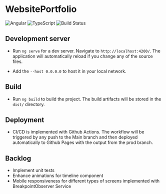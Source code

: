 # WebsitePortfolio
![Angular](https://img.shields.io/badge/angular-18.3.1-%23DD0031.svg?style=for-the-badge&logo=angular&logoColor=white)
![TypeScript](https://img.shields.io/badge/typescript-5.5.2-%23007ACC.svg?style=for-the-badge&logo=typescript&logoColor=white)
![Build Status](https://github.com/juanE98/website-portfolio/actions/workflows/main.yaml/badge.svg)

## Development server

- Run `ng serve` for a dev server. Navigate to `http://localhost:4200/`. The application will automatically reload if you change any of the source files.

- Add the `--host 0.0.0.0` to host it in your local network.


## Build

- Run `ng build` to build the project. The build artifacts will be stored in the `dist/` directory.

## Deployment

- CI/CD is implemented with Github Actions. The workflow will be triggered by any push to the Main branch and then deployed automatically to Github Pages with the output from the prod branch.

## Backlog
- Implement unit tests
- Enhance animations for timeline component
- Mobile responsiveness for different types of screens implemented with BreakpointObserver Service 
